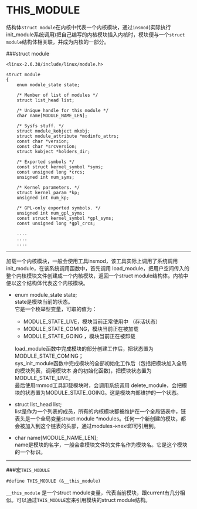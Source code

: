 THIS_MODULE
====

结构体`struct module`在内核中代表一个内核模块，通过`insmod`(实际执行init_module系统调用)把自己编写的内核模块插入内核时，模块便与一个`struct module`结构体相关联，并成为内核的一部分。

###struct module

`<linux-2.6.38/include/linux/module.h>`

    struct module
    {
        enum module_state state;

        /* Member of list of modules */
        struct list_head list;

        /* Unique handle for this module */
        char name[MODULE_NAME_LEN];

        /* Sysfs stuff. */
        struct module_kobject mkobj;
        struct module_attribute *modinfo_attrs;
        const char *version;
        const char *srcversion;
        struct kobject *holders_dir;

        /* Exported symbols */
        const struct kernel_symbol *syms;
        const unsigned long *crcs;
        unsigned int num_syms;

        /* Kernel parameters. */
        struct kernel_param *kp;
        unsigned int num_kp;

        /* GPL-only exported symbols. */
        unsigned int num_gpl_syms;
        const struct kernel_symbol *gpl_syms;
        const unsigned long *gpl_crcs;
        
        ....
        ....
        ....
        
----


加载一个内核模块，一般会使用工具insmod，该工具实际上调用了系统调用init\_module，在该系统调用函数中，首先调用 load\_module，把用户空间传入的整个内核模块文件创建成一个内核模块，返回一个struct module结构体。内核中便以这个结构体代表这个内核模块。

* enum module_state state;    
	state是模块当前的状态。   
	它是一个枚举型变量，可取的值为：

	* MODULE_STATE_LIVE，模块当前正常使用中 （存活状态）
	* MODULE_STATE_COMING，模块当前正在被加载
	* MODULE_STATE_GOING ，模块当前正在被卸载
	 
	load\_module函数中完成模块的部分创建工作后，把状态置为 MODULE\_STATE\_COMING；    
	sys\_init\_module函数中完成模块的全部初始化工作后（包括把模块加入全局的模块列表，调用模块本 身的初始化函数)，把模块状态置为MODULE\_STATE\_LIVE。    
	最后使用rmmod工具卸载模块时，会调用系统调用 delete\_module，会把模块的状态置为MODULE\_STATE\_GOING。这是模块内部维护的一个状态。    
	
* struct list_head list;    
	list是作为一个列表的成员，所有的内核模块都被维护在一个全局链表中，链表头是一个全局变量struct module *modules。任何一个新创建的模块，都会被加入到这个链表的头部，通过modules->next即可引用到。
* char name[MODULE_NAME_LEN];   
    name是模块的名字，一般会拿模块文件的文件名作为模块名。它是这个模块的一个标识。
    
----

###宏`THIS_MODULE`

	#define THIS_MODULE (&__this_module)
	
`__this_module`
是一个struct module变量，代表当前模块，跟current有几分相似。可以通过`THIS_MODULE`宏来引用模块的struct module结构。